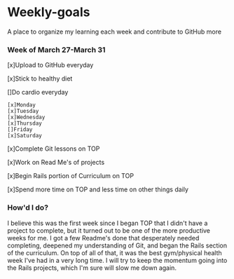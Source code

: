 # Weekly-goals
A place to organize my learning each week and contribute to GitHub more

### Week of March 27-March 31

[x]Upload to GitHub everyday

[x]Stick to healthy diet

[]Do cardio everyday

    [x]Monday
    [x]Tuesday
    [x]Wednesday
    [x]Thursday
    []Friday
    [x]Saturday

[x]Complete Git lessons on TOP

[x]Work on Read Me's of projects

[x]Begin Rails portion of Curriculum on TOP

[x]Spend more time on TOP and less time on other things daily

### How'd I do?
I believe this was the first week since I began TOP that I didn't have a project to complete, but it turned out to be one of the more productive weeks for me. I got a few Readme's done that desperately needed completing, deepened my understanding of Git, and began the Rails section of the curriculum. On top of all of that, it was the best gym/physical health week I've had in a very long time. I will try to keep the momentum going into the Rails projects, which I'm sure will slow me down again.